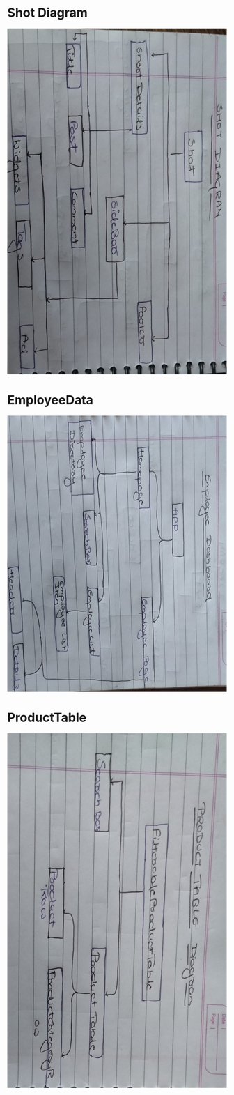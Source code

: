# Shot Diagram
![shotdiagram!](shotdiagram.jpeg)

# EmployeeData
![employeediagram!](employeeDashboard.jpeg)

# ProductTable
![prductdiagram!](productTabel.jpeg)
